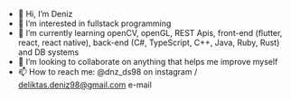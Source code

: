 - 👋 Hi, I’m Deniz
- 👀 I’m interested in fullstack programming
- 🌱 I’m currently learning openCV, openGL, REST Apis, front-end (flutter, react, react native), back-end (C#, TypeScript, C++, Java, Ruby, Rust) and DB systems
- 💞️ I’m looking to collaborate on anything that helps me improve myself
- 📫 How to reach me: @dnz_ds98 on instagram / deliktas.deniz98@gmail.com e-mail

<!---
TheDeno06/TheDeno06 is a ✨ special ✨ repository because its `README.md` (this file) appears on your GitHub profile.
You can click the Preview link to take a look at your changes.
--->
